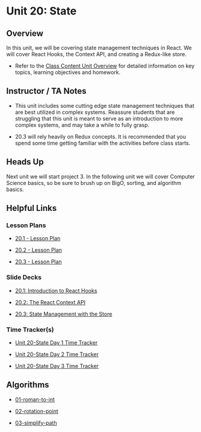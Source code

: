# Unit 20: State

## Overview

In this unit, we will be covering state management techniques in React. We will cover React Hooks, the Context API, and creating a Redux-like store.

  * Refer to the [Class Content Unit Overview](../../../01-Class-Content/20-State/README.md) for detailed information on key topics, learning objectives and homework.

## Instructor / TA Notes

* This unit includes some cutting edge state management techniques that are best utilized in complex systems. Reassure students that are struggling that this unit is meant to serve as an introduction to more complex systems, and may take a while to fully grasp.

* 20.3 will rely heavily on Redux concepts. It is recommended that you spend some time getting familiar with the activities before class starts.

## Heads Up

Next unit we will start project 3. In the following unit we will cover Computer Science basics, so be sure to brush up on BigO, sorting, and algorithm basics.

## Helpful Links

### Lesson Plans

  * [20.1 - Lesson Plan](01-Day_Hooks/20.1-LESSON-PLAN.md)

  * [20.2 - Lesson Plan](02-Day_Context-API/20.2-LESSON-PLAN.md)

  * [20.3 - Lesson Plan](03-Day_State-Management/20.3-LESSON-PLAN.md)

### Slide Decks

  * [20.1: Introduction to React Hooks](https://docs.google.com/presentation/d/1mnPdZODvhGs0j6s4EEuATbmQjFM7XpzFxrUnsOzNsGE/edit?usp=sharing)

  * [20.2: The React Context API](https://docs.google.com/presentation/d/1OQQGzZCevIaoeCDnVikP_sKR6dtxGqcwj4PB4tbWk0A/edit?usp=sharing)

  * [20.3: State Management with the Store](https://docs.google.com/presentation/d/1rRxhoiKoa6op_sE3Z0koGxq6SSy97UQHe-SrnLmvnL8/edit?usp=sharing)

### Time Tracker(s)

  * [Unit 20-State Day 1 Time Tracker](https://docs.google.com/spreadsheets/d/1x48PZdW5LcbW6zhbt1rR7EyB3mXwDGuu/edit#gid=2065026216)

  * [Unit 20-State Day 2 Time Tracker](https://docs.google.com/spreadsheets/d/1kPyiZ1NE0jWtqyP3c43eynx2KP0yu8WU/edit#gid=1301242405)

  * [Unit 20-State Day 3 Time Tracker](https://docs.google.com/spreadsheets/d/1leakcpggPx4VrMbcjiyqDcneB8YpdGrv/edit#gid=1139601353)

## Algorithms

  * [01-roman-to-int](../../../01-Class-Content/20-State/03-Algorithms/01-roman-to-int)

  * [02-rotation-point](../../../01-Class-Content/20-State/03-Algorithms/02-rotation-point)

  * [03-simplify-path](../../../01-Class-Content/20-State/03-Algorithms/03-simplify-path)
